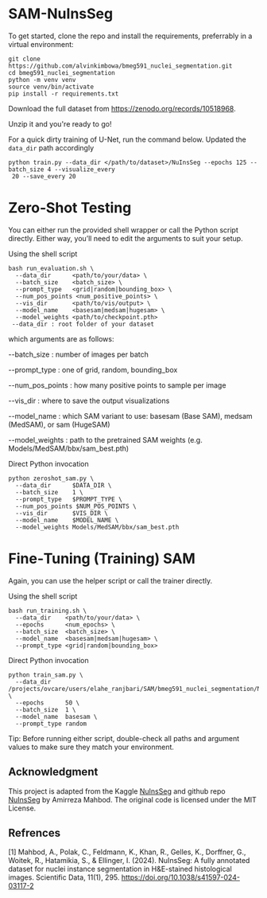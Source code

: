 # SAM-NuInsSeg

To get started, clone the repo and install the requirements, preferrably in a virtual environment:

```
git clone https://github.com/alvinkimbowa/bmeg591_nuclei_segmentation.git
cd bmeg591_nuclei_segmentation
python -m venv venv
source venv/bin/activate
pip install -r requirements.txt

```

Download the full dataset from https://zenodo.org/records/10518968.

Unzip it and you're ready to go!

For a quick dirty training of U-Net, run the command below. Updated the `data_dir` path accordingly

```
python train.py --data_dir </path/to/dataset>/NuInsSeg --epochs 125 --batch_size 4 --visualize_every
 20 --save_every 20
```

# Zero‐Shot Testing
You can either run the provided shell wrapper or call the Python script directly. Either way, you’ll need to edit the arguments to suit your setup.

Using the shell script
```
bash run_evaluation.sh \
  --data_dir      <path/to/your/data> \
  --batch_size    <batch_size> \
  --prompt_type   <grid|random|bounding_box> \
  --num_pos_points <num_positive_points> \
  --vis_dir       <path/to/vis/output> \
  --model_name    <basesam|medsam|hugesam> \
  --model_weights <path/to/checkpoint.pth>
 --data_dir : root folder of your dataset
```
which arguments are as follows: 

--batch_size : number of images per batch

--prompt_type : one of grid, random, bounding_box

--num_pos_points : how many positive points to sample per image

--vis_dir : where to save the output visualizations

--model_name : which SAM variant to use: basesam (Base SAM), medsam (MedSAM), or sam (HugeSAM)

--model_weights : path to the pretrained SAM weights (e.g. Models/MedSAM/bbx/sam_best.pth)

Direct Python invocation
```
python zeroshot_sam.py \
  --data_dir      $DATA_DIR \
  --batch_size    1 \
  --prompt_type   $PROMPT_TYPE \
  --num_pos_points $NUM_POS_POINTS \
  --vis_dir       $VIS_DIR \
  --model_name    $MODEL_NAME \
  --model_weights Models/MedSAM/bbx/sam_best.pth
```
# Fine‐Tuning (Training) SAM
Again, you can use the helper script or call the trainer directly.

Using the shell script
```
bash run_training.sh \
  --data_dir    <path/to/your/data> \
  --epochs      <num_epochs> \
  --batch_size  <batch_size> \
  --model_name  <basesam|medsam|hugesam> \
  --prompt_type <grid|random|bounding_box>
```
Direct Python invocation
```
python train_sam.py \
  --data_dir    /projects/ovcare/users/elahe_ranjbari/SAM/bmeg591_nuclei_segmentation/NuInsSeg \
  --epochs      50 \
  --batch_size  1 \
  --model_name  basesam \
  --prompt_type random
```
Tip: Before running either script, double-check all paths and argument values to make sure they match your environment.


## Acknowledgment  
This project is adapted from the Kaggle [NuInsSeg](https://www.kaggle.com/datasets/ipateam/nuinsseg/code?datasetId=1911713) and github repo [NuInsSeg](https://github.com/masih4/NuInsSeg) by Amirreza Mahbod.
The original code is licensed under the MIT License.  

## Refrences
[1] Mahbod, A., Polak, C., Feldmann, K., Khan, R., Gelles, K., Dorffner, G., Woitek, R., Hatamikia, S., & Ellinger, I. (2024). NuInsSeg: A fully annotated dataset for nuclei instance segmentation in H&E-stained histological images. Scientific Data, 11(1), 295. https://doi.org/10.1038/s41597-024-03117-2

